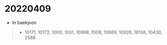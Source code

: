 # 20220409

- In baekjoon
> - 10171, 10172, 1000, 1001, 10998, 1008, 10869, 10926, 18108, 10430, 2588

